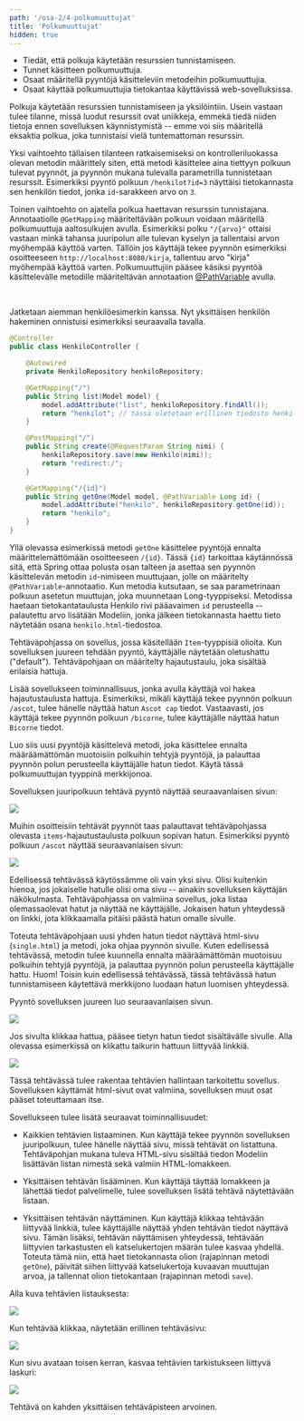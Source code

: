 ```yaml
---
path: '/osa-2/4-polkumuuttujat'
title: 'Polkumuuttujat'
hidden: true
---
```


<text-box variant='learningObjectives' name='Oppimistavoitteet'>

- Tiedät, että polkuja käytetään resurssien tunnistamiseen.
- Tunnet käsitteen polkumuuttuja.
- Osaat määritellä pyyntöjä käsitteleviin metodeihin polkumuuttujia.
- Osaat käyttää polkumuuttujia tietokantaa käyttävissä web-sovelluksissa.

</text-box>


Polkuja käytetään resurssien tunnistamiseen ja yksilöintiin. Usein vastaan tulee tilanne, missä luodut resurssit ovat uniikkeja, emmekä tiedä niiden tietoja ennen sovelluksen käynnistymistä -- emme voi siis määritellä eksaktia polkua, joka tunnistaisi vielä tuntemattoman resurssin.

Yksi vaihtoehto tällaisen tilanteen ratkaisemiseksi on kontrolleriluokassa olevan metodin määrittely siten, että metodi käsittelee aina tiettyyn polkuun tulevat pyynnöt, ja pyynnön mukana tulevalla parametrilla tunnistetaan resurssit. Esimerkiksi pyyntö polkuun `/henkilot?id=3` näyttäisi tietokannasta sen henkilön tiedot, jonka `id`-sarakkeen arvo on `3`.

Toinen vaihtoehto on ajatella polkua haettavan resurssin tunnistajana. Annotaatiolle `@GetMapping` määriteltävään polkuun voidaan määritellä polkumuuttuja aaltosulkujen avulla. Esimerkiksi polku `"/{arvo}"` ottaisi vastaan minkä tahansa juuripolun alle tulevan kyselyn ja tallentaisi arvon myöhempää käyttöä varten. Tällöin jos käyttäjä tekee pyynnön esimerkiksi osoitteeseen `http://localhost:8080/kirja`, tallentuu arvo "kirja" myöhempää käyttöä varten. Polkumuuttujiin pääsee käsiksi pyyntöä käsittelevälle metodille määriteltävän annotaation <a href="http://docs.spring.io/spring/docs/current/javadoc-api/org/springframework/web/bind/annotation/PathVariable.html" target="_blank">@PathVariable</a> avulla.

<br/>

Jatketaan aiemman henkilöesimerkin kanssa. Nyt yksittäisen henkilön hakeminen onnistuisi esimerkiksi seuraavalla tavalla.

```java
@Controller
public class HenkiloController {

    @Autowired
    private HenkiloRepository henkiloRepository;

    @GetMapping("/")
    public String list(Model model) {
        model.addAttribute("list", henkiloRepository.findAll());
        return "henkilot"; // tässä oletetaan erillinen tiedosto henkilot.html
    }

    @PostMapping("/")
    public String create(@RequestParam String nimi) {
        henkiloRepository.save(new Henkilo(nimi));
        return "redirect:/";
    }

    @GetMapping("/{id}")
    public String getOne(Model model, @PathVariable Long id) {
        model.addAttribute("henkilo", henkiloRepository.getOne(id));
        return "henkilo";
    }
}
```

Yllä olevassa esimerkissä metodi `getOne` käsittelee pyyntöjä ennalta määrittelemättömään osoitteeseen `/{id}`. Tässä `{id}` tarkoittaa käytännössä sitä, että Spring ottaa polusta osan talteen ja asettaa sen pyynnön käsittelevän metodin `id`-nimiseen muuttujaan, jolle on määritelty `@PathVariable`-annotaatio. Kun metodia kutsutaan, se saa parametrinaan polkuun asetetun muuttujan, joka muunnetaan Long-tyyppiseksi. Metodissa haetaan tietokantataulusta Henkilo rivi pääavaimen `id` perusteella -- palautettu arvo lisätään Modeliin, jonka jälkeen tietokannasta haettu tieto näytetään osana `henkilo.html`-tiedostoa.


<programming-exercise name='Hello Path Variables' tmcname='osa02-Osa02_10.HelloPathVariables'>

Tehtäväpohjassa on sovellus, jossa käsitellään `Item`-tyyppisiä olioita. Kun sovelluksen juureen tehdään pyyntö, käyttäjälle näytetään oletushattu ("default"). Tehtäväpohjaan on määritelty hajautustaulu, joka sisältää erilaisia hattuja.

Lisää sovellukseen toiminnallisuus, jonka avulla käyttäjä voi hakea hajautustaulusta hattuja. Esimerkiksi, mikäli käyttäjä tekee pyynnön polkuun `/ascot`, tulee hänelle näyttää hatun `Ascot cap` tiedot. Vastaavasti, jos käyttäjä tekee pyynnön polkuun `/bicorne`, tulee käyttäjälle näyttää hatun `Bicorne` tiedot.

Luo siis uusi pyyntöjä käsittelevä metodi, joka käsittelee ennalta määräämättömän muotoisiin polkuihin tehtyjä pyyntöjä, ja palauttaa pyynnön polun perusteella käyttäjälle hatun tiedot. Käytä tässä polkumuuttujan tyyppinä merkkijonoa.

Sovelluksen juuripolkuun tehtävä pyyntö näyttää seuraavanlaisen sivun:

<img src="../img/exercises/hellopathvariables-default.png"/>

Muihin osoitteisiin tehtävät pyynnöt taas palauttavat tehtäväpohjassa olevasta `items`-hajautustaulusta polkuun sopivan hatun. Esimerkiksi pyyntö polkuun `/ascot` näyttää seuraavanlaisen sivun:

<img src="../img/exercises/hellopathvariables-ascot.png"/>

</programming-exercise>


<programming-exercise name='Hello Individual Pages' tmcname='osa02-Osa02_11.HelloIndividualPages'>

Edellisessä tehtävässä käytössämme oli vain yksi sivu. Olisi kuitenkin hienoa, jos jokaiselle hatulle olisi oma sivu -- ainakin sovelluksen käyttäjän näkökulmasta. Tehtäväpohjassa on valmiina sovellus, joka listaa olemassaolevat hatut ja näyttää ne käyttäjälle. Jokaisen hatun yhteydessä on linkki, jota klikkaamalla pitäisi päästä hatun omalle sivulle.

Toteuta tehtäväpohjaan uusi yhden hatun tiedot näyttävä html-sivu (`single.html`) ja metodi, joka ohjaa pyynnön sivulle. Kuten edellisessä tehtävässä, metodin tulee kuunnella ennalta määräämättömän muotoisuu polkuihin tehtyjä pyyntöjä, ja palauttaa pyynnön polun perusteella käyttäjälle hattu. Huom! Toisin kuin edellisessä tehtävässä, tässä tehtävässä hatun tunnistamiseen käytettävä merkkijono luodaan hatun luomisen yhteydessä.

Pyyntö sovelluksen juureen luo seuraavanlaisen sivun.

<img src="../img/exercises/helloindividualpages-list.png"/>

Jos sivulta klikkaa hattua, pääsee tietyn hatun tiedot sisältävälle sivulle. Alla olevassa esimerkissä on klikattu taikurin hattuun liittyvää linkkiä.

<img src="../img/exercises/helloindividualpages-single.png"/>

</programming-exercise>


<programming-exercise name='Todo Application (2 osaa)' tmcname='osa02-Osa02_12.TodoApplication'>

Tässä tehtävässä tulee rakentaa tehtävien hallintaan tarkoitettu sovellus. Sovelluksen käyttämät html-sivut ovat valmiina, sovelluksen muut osat pääset toteuttamaan itse.

Sovellukseen tulee lisätä seuraavat toiminnallisuudet:

- Kaikkien tehtävien listaaminen. Kun käyttäjä tekee pyynnön sovelluksen juuripolkuun, tulee hänelle näyttää sivu, missä tehtävät on listattuna. Tehtäväpohjan mukana tuleva HTML-sivu sisältää tiedon Modeliin lisättävän listan nimestä sekä valmiin HTML-lomakkeen.

- Yksittäisen tehtävän lisääminen. Kun käyttäjä täyttää lomakkeen ja lähettää tiedot palvelimelle, tulee sovelluksen lisätä tehtävä näytettävään listaan.

- Yksittäisen tehtävän näyttäminen. Kun käyttäjä klikkaa tehtävään liittyvää linkkiä, tulee käyttäjälle näyttää yhden tehtävän tiedot näyttävä sivu. Tämän lisäksi, tehtävän näyttämisen yhteydessä, tehtävään liittyvien tarkastusten eli katselukertojen määrän tulee kasvaa yhdellä. Toteuta tämä niin, että haet tietokannasta olion (rajapinnan metodi `getOne`), päivität siihen liittyvää katselukertoja kuvaavan muuttujan arvoa, ja tallennat olion tietokantaan (rajapinnan metodi `save`).

Alla kuva tehtävien listauksesta:

<img src="../img/exercises/todoapplication-list.png"/>

Kun tehtävää klikkaa, näytetään erillinen tehtäväsivu:

<img src="../img/exercises/todoapplication-item-1.png"/>

Kun sivu avataan toisen kerran, kasvaa tehtävien tarkistukseen liittyvä laskuri:

<img src="../img/exercises/todoapplication-item-2.png"/>

Tehtävä on kahden yksittäisen tehtäväpisteen arvoinen.

</programming-exercise>

